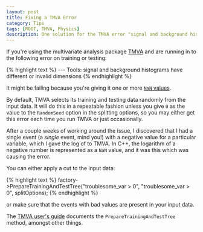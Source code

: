 ```yaml
---
layout: post
title: Fixing a TMVA Error
category: Tips
tags: [ROOT, TMVA, Physics]
description: One solution for the TMVA error "signal and background histograms have different or invalid dimensions".
---
```


If you're using the multivariate analysis package [TMVA](http://tmva.sourceforge.net) and are running in to the following error on training or testing:

{% highlight text %}
--- <FATAL> Tools: <GetSeparation> signal and background histograms have different or invalid dimensions
{% endhighlight %}

It might be failing because you're giving it one or more [`NaN` values](http://en.wikipedia.org/wiki/Not_a_Number).

By default, TMVA selects its training and testing data randomly from the input data. It will do this in a repeatable fashion unless you give `0` as the value to the `RandomSeed` option in the splitting options, so you may either get this error each time you run TMVA or just occasionally.

After a couple weeks of working around the issue, I discovered that I had a single event (a *single* event, mind you!) with a negative value for a particular variable, which I gave the log of to TMVA. In C++, the logarithm of a negative number is represented as a `NaN` value, and it was this which was causing the error.

You can either apply a cut to the input data:

{% highlight text %}
factory->PrepareTrainingAndTestTree("troublesome_var > 0", "troublesome_var > 0", splitOptions);
{% endhighlight %}

or make sure that the events with bad values are present in your input data.

The [TMVA user's guide](http://tmva.sourceforge.net/docu/TMVAUsersGuide.pdf) documents the `PrepareTrainingAndTestTree` method, amongst other things.
